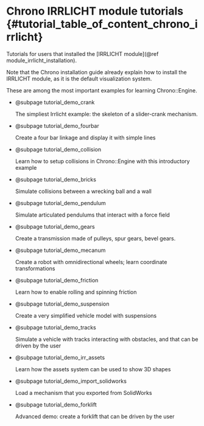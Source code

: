 Chrono IRRLICHT module tutorials         {#tutorial_table_of_content_chrono_irrlicht}
======================================

Tutorials for users that installed the [IRRLICHT module](@ref module_irrlicht_installation).

Note that the Chrono installation guide already explain how to install the IRRLICHT module,
as it is the default visualization system.


These are among the most important examples for learning Chrono::Engine.


- @subpage  tutorial_demo_crank

  The simpliest Irrlicht example: the skeleton of a slider-crank mechanism.
  
- @subpage  tutorial_demo_fourbar

  Create a four bar linkage and display it with simple lines 
  
- @subpage  tutorial_demo_collision

  Learn how to setup collisions in Chrono::Engine with this introductory example
  
- @subpage  tutorial_demo_bricks

  Simulate collisions between a wrecking ball and a wall
  
- @subpage  tutorial_demo_pendulum

  Simulate articulated pendulums that interact with a force field
  
- @subpage  tutorial_demo_gears

  Create a transmission made of pulleys, spur gears, bevel gears.
  
- @subpage  tutorial_demo_mecanum
  
  Create a robot with omnidirectional wheels; learn coordinate transformations
  
- @subpage  tutorial_demo_friction

  Learn how to enable rolling and spinning friction
  
- @subpage  tutorial_demo_suspension

  Create a very simplified vehicle model with suspensions
  
- @subpage  tutorial_demo_tracks

  Simulate a vehicle with tracks interacting with obstacles, and that can be driven by the user

- @subpage  tutorial_demo_irr_assets

  Learn how the assets system can be used to show 3D shapes
  
- @subpage  tutorial_demo_import_solidworks

  Load a mechanism that you exported from SolidWorks
  
- @subpage  tutorial_demo_forklift

  Advanced demo: create a forklift that can be driven by the user
  
  